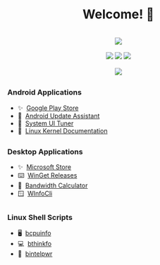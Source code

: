 <div align="center"><h1>Welcome! 👋</h1></div>
<br>
<div align="center"><img src="https://img.shields.io/badge/Focus-Utilities-orange?style=flat" /></div>
<br>
<div align="center"><img src ="https://img.shields.io/badge/Desktop_Applications-blue?style=flat" /> <img src ="https://img.shields.io/badge/Shell_Scripting-141414?style=flat" /> <img src="https://img.shields.io/badge/Android_Applications-brightgreen?style=flat" /></div>
<br>
<div align="center"><img src="https://komarev.com/ghpvc/?username=bryancandi&color=008b8b&style=flat&label=Profile+Views" /></div>

##

<h3>Android Applications</h3>
<ul>
  <li>✨&nbsp;&nbsp;<a href="https://play.google.com/store/apps/dev?id=5180384152101978531">Google Play Store</a></li>
  <li>📱&nbsp;&nbsp;<a href="https://github.com/bryancandi/AndroidUpdateAssistant">Android Update Assistant</a></li>
  <li>🔧&nbsp;&nbsp;<a href="https://github.com/bryancandi/SystemUITuner">System UI Tuner</a></li>
  <li>🐧&nbsp;&nbsp;<a href="https://github.com/bryancandi/LinuxKernelDocs">Linux Kernel Documentation</a></li>
</ul>

##

<h3>Desktop Applications</h3>
<ul>
  <li>✨&nbsp;&nbsp;<a href="https://apps.microsoft.com/search/publisher?name=High+Desert+Computing">Microsoft Store</a></li>
  <li>⌨️&nbsp;&nbsp;<a href="https://github.com/bryancandi/WinGet-Releases">WinGet Releases</a></li>
  <li>🛜&nbsp;&nbsp;<a href="https://apps.microsoft.com/detail/9pftd37s2l0l">Bandwidth Calculator</a></li>
  <li>🪟&nbsp;&nbsp;<a href="https://github.com/bryancandi/WInfoCli">WInfoCli</a></li>
</ul>

##

<h3>Linux Shell Scripts</h3>
<ul>
  <li>🖥️&nbsp;&nbsp;<a href="https://github.com/bryancandi/bcpuinfo">bcpuinfo</a></li>
  <li>💻&nbsp;&nbsp;<a href="https://github.com/bryancandi/bthinkfo">bthinkfo</a></li>
  <li>🔌&nbsp;&nbsp;<a href="https://github.com/bryancandi/bintelpwr">bintelpwr</a></li>
</ul>

<!--
**bryancandi/bryancandi** is a ✨ _special_ ✨ repository because its `README.md` (this file) appears on your GitHub profile.

Here are some ideas to get you started:

- 🔭 I’m currently working on ...
- 🌱 I’m currently learning ...
- 👯 I’m looking to collaborate on ...
- 🤔 I’m looking for help with ...
- 💬 Ask me about ...
- 📫 How to reach me: ...
- 😄 Pronouns: ...
- ⚡ Fun fact: ...
-->
